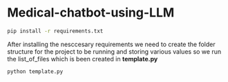 # Medical-chatbot-using-LLM
```bash
pip install -r requirements.txt
```
After installing the nesccesary requirements we need to create the folder structure for the project to be running and storing various values so we run the list_of_files which is been created in **template.py** 
``` bash
python template.py
```